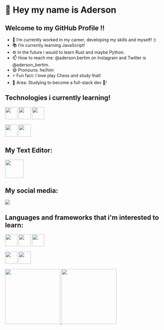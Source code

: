 # 👋 Hey my name is Aderson
## Welcome to my GitHub Profile !!

- 🔭 I’m currently worked in my career, developing my skills and myself! :)
- 📚 I’m currently learning JavaScript!
- ⚙  In the future i would to learn Rust and maybe Python.
- 📫 How to reach me: @aderson.bertim on Instagram and Twitter is @aderson_bertim.
- 😄 Pronouns: he/him
- ⚡ Fun fact: I love play Chess and study that!
- 🔧 Area: Studying to become a full-stack dev 👊!

## Technologies i currently learning!

<img src="https://cdn.jsdelivr.net/gh/devicons/devicon/icons/css3/css3-original-wordmark.svg" width="40" height="40"/> <img src="https://cdn.jsdelivr.net/gh/devicons/devicon/icons/html5/html5-original-wordmark.svg" width="40" height="40"/> <img src="https://cdn.jsdelivr.net/gh/devicons/devicon/icons/javascript/javascript-original.svg" width="40" height="40"/>

<img src="https://cdn.jsdelivr.net/gh/devicons/devicon/icons/git/git-plain-wordmark.svg" width="40" height="40"/> <img src="https://cdn.jsdelivr.net/gh/devicons/devicon/icons/linux/linux-original.svg" width="40" height="40"/>



## My Text Editor:
<img src="https://cdn.jsdelivr.net/gh/devicons/devicon/icons/vim/vim-original.svg" width="60" height="60"/>

## My social media:
<a href="https://instagram.com/aderson.bertim" target="_blank"><img src="https://img.shields.io/badge/-Instagram-%23E4405F?style=for-the-badge&logo=instagram&logoColor=white" target="_blank"></a>

## Languages and frameworks that i'm interested to learn:
<img src="https://cdn.jsdelivr.net/gh/devicons/devicon/icons/rust/rust-plain.svg" width="40" height="40"/> <img src="https://cdn.jsdelivr.net/gh/devicons/devicon/icons/ocaml/ocaml-original.svg" width="40" height="40"/> <img src="https://cdn.jsdelivr.net/gh/devicons/devicon/icons/python/python-original-wordmark.svg" width="40" height="40"/>

<img src="https://cdn.jsdelivr.net/gh/devicons/devicon/icons/vuejs/vuejs-original-wordmark.svg" width="40" height="40"/> <img src="https://cdn.jsdelivr.net/gh/devicons/devicon/icons/react/react-original-wordmark.svg" width="40" height="40"/>



<div>
<a href="https://github.com/adersonbertim">
<img height="180em" src="https://github-readme-stats.vercel.app/api/top-langs/?username=adersonbertim&layout=compact&langs_count=7&theme=dracula"/> <img height="180em" src="https://github-readme-stats.vercel.app/api?username=adersonbertim&show_icons=true&theme=dracula&include_all_commits=true&count_private=true"/>
</div>
